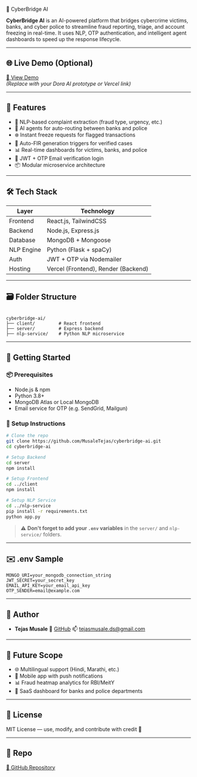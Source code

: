  🚨 CyberBridge AI

**CyberBridge AI** is an AI-powered platform that bridges cybercrime victims, banks, and cyber police to streamline fraud reporting, triage, and account freezing in real-time. It uses NLP, OTP authentication, and intelligent agent dashboards to speed up the response lifecycle.

---

## 🌐 Live Demo (Optional)
[🔗 View Demo]("https://musaletejas.github.io/cyberbridge-ai/")  
*(Replace with your Dora AI prototype or Vercel link)*

---

## 📌 Features

- 📝 NLP-based complaint extraction (fraud type, urgency, etc.)
- 🤖 AI agents for auto-routing between banks and police
- ❄️ Instant freeze requests for flagged transactions
- 👮 Auto-FIR generation triggers for verified cases
- 📊 Real-time dashboards for victims, banks, and police
- 🔐 JWT + OTP Email verification login
- 📦 Modular microservice architecture

---

## 🛠️ Tech Stack

| Layer         | Technology                     |
|---------------|---------------------------------|
| Frontend      | React.js, TailwindCSS           |
| Backend       | Node.js, Express.js             |
| Database      | MongoDB + Mongoose              |
| NLP Engine    | Python (Flask + spaCy)          |
| Auth          | JWT + OTP via Nodemailer        |
| Hosting       | Vercel (Frontend), Render (Backend)

---

## 🗃️ Folder Structure

```

cyberbridge-ai/
├── client/         # React frontend
├── server/         # Express backend
├── nlp-service/    # Python NLP microservice

````

---

## 🚀 Getting Started

### 📦 Prerequisites
- Node.js & npm
- Python 3.8+
- MongoDB Atlas or Local MongoDB
- Email service for OTP (e.g. SendGrid, Mailgun)

### 🔧 Setup Instructions

```bash
# Clone the repo
git clone https://github.com/MusaleTejas/cyberbridge-ai.git
cd cyberbridge-ai

# Setup Backend
cd server
npm install

# Setup Frontend
cd ../client
npm install

# Setup NLP Service
cd ../nlp-service
pip install -r requirements.txt
python app.py
````

> ⚠️ **Don't forget to add your `.env` variables** in the `server/` and `nlp-service/` folders.

---

## ✉️ .env Sample

```env
MONGO_URI=your_mongodb_connection_string
JWT_SECRET=your_secret_key
EMAIL_API_KEY=your_email_api_key
OTP_SENDER=email@example.com
```

---

## 👥 Author

* **Tejas Musale**
  🔗 [GitHub](https://github.com/MusaleTejas)
  📫 [tejasmusale.ds@gmail.com](mailto:tejasmusale.ds@gmail.com)

---

## 🚀 Future Scope

* 🌐 Multilingual support (Hindi, Marathi, etc.)
* 📱 Mobile app with push notifications
* 📊 Fraud heatmap analytics for RBI/MeitY
* 💼 SaaS dashboard for banks and police departments

---

## 📄 License

MIT License — use, modify, and contribute with credit 🙏

---

## 📌 Repo

[🔗 GitHub Repository](https://github.com/MusaleTejas/cyberbridge-ai.git)

